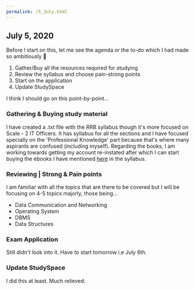 ```yaml
---
permalink: /5_July.html
---
```


## July 5, 2020

Before I start on this, let me see the agenda or the to-do which I had made so ambitiously :facepalm:

1. Gather/Buy all the resources required for studying
2. Review the syllabus and choose pain-strong points
3. Start on the application
4. Update StudySpace

I think I should go on this point-by-point...

### Gathering & Buying study material

I have created a .txt file with the RRB syllabus though it's more focused on Scale - 2 IT Officers. It has syllabus for all the sections and I have focused specially on the 'Professional Knowledge' part because that's where many aspirants are confused (including myself). Regarding the books, I am working towards getting my account re-instated after which I can start buying the ebooks I have mentioned [here](https://github.com/p4pp3rfry/Preparing-for-IBPS-RRB/blob/master/IBPS%20RRB%20Misc/Syllabus_and_Plan.txt) in the syllabus.

### Reviewing | Strong & Pain points

I am familiar with all the topics that are there to be covered but I will be focusing on 4-5 topics majorly, those being...

- Data Communication and Networking
- Operating System
- DBMS
- Data Structures

### Exam Application

Still didn't look into it. Have to start tomorrow i.e July 6th.

### Update StudySpace

I did this at least.
Much relieved.
